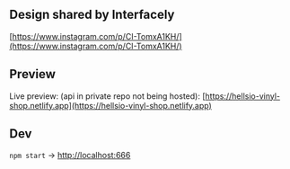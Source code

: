 ## Design shared by Interfacely 
[https://www.instagram.com/p/CI-TomxA1KH/](https://www.instagram.com/p/CI-TomxA1KH/) 

## Preview
Live preview: (api in private repo not being hosted): [https://hellsio-vinyl-shop.netlify.app](https://hellsio-vinyl-shop.netlify.app)

## Dev
`npm start` -> [http://localhost:666](http://localhost:666)
